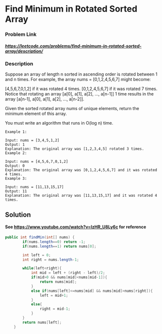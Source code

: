 
#   Find Minimum in Rotated Sorted Array

### Problem Link 
##### https://leetcode.com/problems/find-minimum-in-rotated-sorted-array/description/
### Description
Suppose an array of length n sorted in ascending order is rotated between 1 and n times. For example, the array nums = [0,1,2,4,5,6,7] might become:

[4,5,6,7,0,1,2] if it was rotated 4 times.
[0,1,2,4,5,6,7] if it was rotated 7 times.
Notice that rotating an array [a[0], a[1], a[2], ..., a[n-1]] 1 time results in the array [a[n-1], a[0], a[1], a[2], ..., a[n-2]].

Given the sorted rotated array nums of unique elements, return the minimum element of this array.

You must write an algorithm that runs in O(log n) time.
```
Example 1:

Input: nums = [3,4,5,1,2]
Output: 1
Explanation: The original array was [1,2,3,4,5] rotated 3 times.
Example 2:

Input: nums = [4,5,6,7,0,1,2]
Output: 0
Explanation: The original array was [0,1,2,4,5,6,7] and it was rotated 4 times.
Example 3:

Input: nums = [11,13,15,17]
Output: 11
Explanation: The original array was [11,13,15,17] and it was rotated 4 times. 
```

## Solution 
#### See https://www.youtube.com/watch?v=IzHR_U8Ly6c for reference
```java
public int findMin(int[] nums) {
        if(nums.length==0) return -1;
        if(nums.length==1) return nums[0];

        int left = 0;
        int right = nums.length-1;

        while(left<right){
            int mid = left + (right - left)/2;
            if(mid>0 && nums[mid]<nums[mid-1]){
                return nums[mid];
            }
            else if(nums[left]<=nums[mid] && nums[mid]>nums[right]){
                left = mid+1;
            }
            else{
                right = mid-1;
            }
        }
        return nums[left];
    }
```



